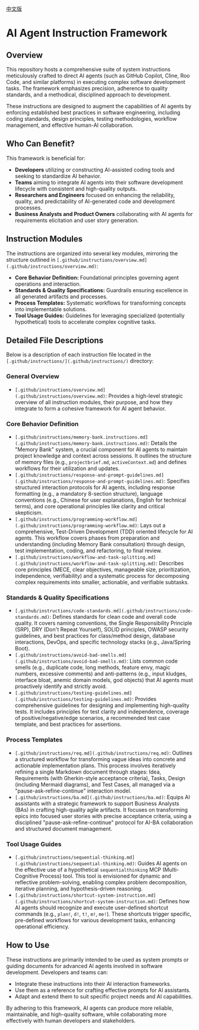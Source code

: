 [中文版](README.md)

# AI Agent Instruction Framework

## Overview

This repository hosts a comprehensive suite of system instructions meticulously crafted to direct AI agents (such as GitHub Copilot, Cline, Roo Code, and similar platforms) in executing complex software development tasks. The framework emphasizes precision, adherence to quality standards, and a methodical, disciplined approach to development.

These instructions are designed to augment the capabilities of AI agents by enforcing established best practices in software engineering, including coding standards, design principles, testing methodologies, workflow management, and effective human-AI collaboration.

## Who Can Benefit?

This framework is beneficial for:

*   **Developers** utilizing or constructing AI-assisted coding tools and seeking to standardize AI behavior.
*   **Teams** aiming to integrate AI agents into their software development lifecycle with consistent and high-quality outputs.
*   **Researchers and Engineers** focused on enhancing the reliability, quality, and predictability of AI-generated code and development processes.
*   **Business Analysts and Product Owners** collaborating with AI agents for requirements elicitation and user story generation.

## Instruction Modules

The instructions are organized into several key modules, mirroring the structure outlined in `[.github/instructions/overview.md](.github/instructions/overview.md)`:

*   **Core Behavior Definition:** Foundational principles governing agent operations and interaction.
*   **Standards & Quality Specifications:** Guardrails ensuring excellence in all generated artifacts and processes.
*   **Process Templates:** Systematic workflows for transforming concepts into implementable solutions.
*   **Tool Usage Guides:** Guidelines for leveraging specialized (potentially hypothetical) tools to accelerate complex cognitive tasks.

## Detailed File Descriptions

Below is a description of each instruction file located in the `[.github/instructions/](.github/instructions/)` directory:

### General Overview
*   `[.github/instructions/overview.md](.github/instructions/overview.md)`: Provides a high-level strategic overview of all instruction modules, their purpose, and how they integrate to form a cohesive framework for AI agent behavior.

### Core Behavior Definition
*   `[.github/instructions/memory-bank.instructions.md](.github/instructions/memory-bank.instructions.md)`: Details the "Memory Bank" system, a crucial component for AI agents to maintain project knowledge and context across sessions. It outlines the structure of memory files (e.g., `projectbrief.md`, `activeContext.md`) and defines workflows for their utilization and updates.
*   `[.github/instructions/response-and-prompt-guidelines.md](.github/instructions/response-and-prompt-guidelines.md)`: Specifies structured interaction protocols for AI agents, including response formatting (e.g., a mandatory 8-section structure), language conventions (e.g., Chinese for user explanations, English for technical terms), and core operational principles like clarity and critical skepticism.
*   `[.github/instructions/programming-workflow.md](.github/instructions/programming-workflow.md)`: Lays out a comprehensive, Test-Driven Development (TDD) oriented lifecycle for AI agents. This workflow covers phases from preparation and understanding (including Memory Bank consultation) through design, test implementation, coding, and refactoring, to final review.
*   `[.github/instructions/workflow-and-task-splitting.md](.github/instructions/workflow-and-task-splitting.md)`: Describes core principles (MECE, clear objectives, manageable size, prioritization, independence, verifiability) and a systematic process for decomposing complex requirements into smaller, actionable, and verifiable subtasks.

### Standards & Quality Specifications
*   `[.github/instructions/code-standards.md](.github/instructions/code-standards.md)`: Defines standards for clean code and overall code quality. It covers naming conventions, the Single Responsibility Principle (SRP), DRY (Don't Repeat Yourself), SOLID principles, OWASP security guidelines, and best practices for class/method design, database interactions, DevOps, and specific technology stacks (e.g., Java/Spring Boot).
*   `[.github/instructions/avoid-bad-smells.md](.github/instructions/avoid-bad-smells.md)`: Lists common code smells (e.g., duplicate code, long methods, feature envy, magic numbers, excessive comments) and anti-patterns (e.g., input kludges, interface bloat, anemic domain models, god objects) that AI agents must proactively identify and strictly avoid.
*   `[.github/instructions/testing-guidelines.md](.github/instructions/testing-guidelines.md)`: Provides comprehensive guidelines for designing and implementing high-quality tests. It includes principles for test clarity and independence, coverage of positive/negative/edge scenarios, a recommended test case template, and best practices for assertions.

### Process Templates
*   `[.github/instructions/req.md](.github/instructions/req.md)`: Outlines a structured workflow for transforming vague ideas into concrete and actionable implementation plans. This process involves iteratively refining a single Markdown document through stages: Idea, Requirements (with Gherkin-style acceptance criteria), Tasks, Design (including Mermaid diagrams), and Test Cases, all managed via a "pause-ask-refine-continue" interaction model.
*   `[.github/instructions/ba.md](.github/instructions/ba.md)`: Equips AI assistants with a strategic framework to support Business Analysts (BAs) in crafting high-quality agile artifacts. It focuses on transforming epics into focused user stories with precise acceptance criteria, using a disciplined "pause-ask-refine-continue" protocol for AI-BA collaboration and structured document management.

### Tool Usage Guides
*   `[.github/instructions/sequential-thinking.md](.github/instructions/sequential-thinking.md)`: Guides AI agents on the effective use of a hypothetical `sequentialthinking` MCP (Multi-Cognitive Process) tool. This tool is envisioned for dynamic and reflective problem-solving, enabling complex problem decomposition, iterative planning, and hypothesis-driven reasoning.
*   `[.github/instructions/shortcut-system-instruction.md](.github/instructions/shortcut-system-instruction.md)`: Defines how AI agents should recognize and execute user-defined shortcut commands (e.g., `plan!`, `d!`, `t!`, `m!`, `me!`). These shortcuts trigger specific, pre-defined workflows for various development tasks, enhancing operational efficiency.

## How to Use

These instructions are primarily intended to be used as system prompts or guiding documents for advanced AI agents involved in software development. Developers and teams can:

*   Integrate these instructions into their AI interaction frameworks.
*   Use them as a reference for crafting effective prompts for AI assistants.
*   Adapt and extend them to suit specific project needs and AI capabilities.

By adhering to this framework, AI agents can produce more reliable, maintainable, and high-quality software, while collaborating more effectively with human developers and stakeholders.
